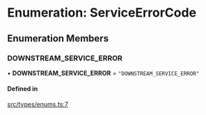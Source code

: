 # Enumeration: ServiceErrorCode

## Enumeration Members

### DOWNSTREAM\_SERVICE\_ERROR

• **DOWNSTREAM\_SERVICE\_ERROR** = ``"DOWNSTREAM_SERVICE_ERROR"``

#### Defined in

[src/types/enums.ts:7](https://github.com/bhavjitChauhan/khan-api/blob/649b2610/src/types/enums.ts#L7)
